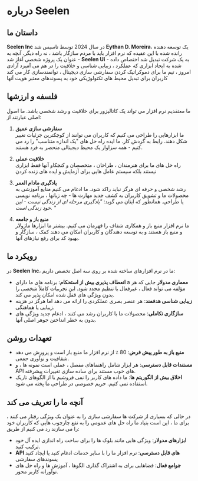 # درباره Seelen

## داستان ما

**Seelen Inc** در سال 2024 توسط تاسیس شد **Eythan D. Moreira**، یک توسعه دهنده
رانده شده با این عقیده که نرم افزار باید با مردم سازگار باشد ، نه راه دیگر. آنچه
به عنوان یک پروژه شخصی آغاز شد - **Seelen Ui** - به یک شرکت تبدیل شد اختصاص داده
شده به ایجاد ابزاری که عملکرد ، زیبایی شناسی و خلاقیت را در هم می آمیزد آزادی
امروز ، تیم ما برای دموکراتیک کردن سفارشی سازی دیجیتال ، توانمندسازی کار می کند
کاربران برای تبدیل محیط های تکنولوژیکی خود به پسوندهای معتبر هویت آنها

## فلسفه و ارزشها

ما معتقدیم نرم افزار می تواند یک کاتالیزور برای خلاقیت و رشد شخصی باشد. ما اصول
اصلی عبارتند از:

1. **سفارشی سازی عمیق**\
   ما ابزارهایی را طراحی می کنیم که کاربران می توانند از کوچکترین جزئیات تغییر
   شکل دهند. رابط به گردش کار. ما ایده راه حل های "یک اندازه متناسب" را رد می
   کنیم \- همه سزاوار یک محیط دیجیتالی منحصر به فرد هستند.

2. **خلاقیت عملی**\
   راه حل های ما برای هنرمندان ، طراحان ، متخصصان و کنجکاو آنها فقط ابزاری
   نیستند بلکه سیستم عامل هایی برای آزمایش و ایده های زنده کردن

3. **یادگیری مادام العمر**\
   رشد شخصی و حرفه ای هرگز نباید راکد شود. ما ادغام می کنیم منابع آموزشی به
   محصولات ما و تشویق کاربران به کشف جدید مهارت ها - چه زبانها ، برنامه نویسی یا
   طراحی. همانطور که ایتان می گوید: _"یادگیری مرحله ای از زندگی نیست - این خود
   زندگی است. "_

4. **منبع باز و جامعه**\
   ما نرم افزار منبع باز و همکاری شفاف را قهرمان می کنیم. بیشتر ما ابزارها
   ماژولار و منبع باز هستند و به توسعه دهندگان و کاربران امکان می دهند کمک ،
   سازگار و بهبود کد برای رفع نیازهای آنها.

## رویکرد ما

در **Seelen Inc**، ما در نرم افزارهای ساخته شده بر روی سه اصل تخصص داریم:

- **انعطاف پذیری بیش از استحکام**: برنامه های ما دارای a **معماری مدولار** جایی
  که هر مؤلفه می تواند فعال ، غیرفعال یا تنظیم مجدد شود. این تجربیات کاملاً شخصی
  را بدون ویژگی های قفل شده امکان پذیر می کند.
- **زیبایی شناسی هدفمند**: هر عنصر بصری عملکردی را ارائه می دهد اما هرگز در
  هزینه زیبایی یا هماهنگی.
- **سازگاری تکاملی**: محصولات ما با کاربران رشد می کنند ، ادغام جدید ویژگی های
  بدون به خطر انداختن جوهر اصلی آنها.

## تعهدات روشن

- **منبع باز به طور پیش فرض**: 80 ٪ از نرم افزار ما منبع باز است و پرورش می دهد
  شفافیت و نوآوری جمعی.
- **مستندات قابل دسترسی**: هر ابزار شامل راهنماهای مفصل ، عملی است نمونه ها ، و
  API های خوب مستند برای ساده سازی تغییرات پیشرفته.
- **اخلاق بیش از الگوریتم ها**: ما داده های کاربر را نمی فروشیم یا از الگوهای
  تاریک استفاده نمی کنیم. حریم خصوصی در طراحی ما پخته می شود.

## آنچه ما را تعریف می کند

در حالی که بسیاری از شرکت ها سفارشی سازی را به عنوان یک ویژگی رفتار می کنند ،
برای ما ، این است بنیاد ما راه حل های عمومی را به نفع چارچوب هایی که کاربران خود
را می سازند رد می کنیم از طریق:

- **ابزارهای مدولار**: ویژگی هایی مانند بلوک ها را برای ساخت راه اندازی ایده آل
  خود ترکیب کنید.
- **API های قابل دسترسی**: نرم افزار ما را با سایر خدمات ادغام کنید یا ایجاد
  کنید پسوندهای سفارشی
- **جوامع فعال**: فضاهایی برای به اشتراک گذاری الگوها ، آموزش ها و راه حل های
  نوآورانه کاربر محور.
